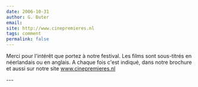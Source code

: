 ```yaml
---
date: 2006-10-31
author: G. Buter
email: 
site: http://www.cinepremieres.nl
tags: comment
permalink: false
---
```


<p>
Merci pour l'intérêt que portez à notre festival. Les films sont
sous-titrés en néerlandais ou en anglais. A chaque fois c'est indiqué,
dans notre brochure et aussi sur notre site <a href="http://www.cinepremieres.nl/">www.cinepremieres.nl</a>
</p>
---